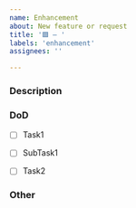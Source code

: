 ```yaml
---
name: Enhancement
about: New feature or request
title: '🟩 — '
labels: 'enhancement'
assignees: ''

---
```

### Description


### DoD
- [ ] Task1
- [ ] SubTask1
- [ ] Task2


### Other

